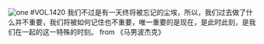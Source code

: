 ![one](http://image.wufazhuce.com/FqKF4dk-tVIUUEzJAF0dczS0VAlz)
#VOL.1420
我们不过是有一天终将被忘记的尘埃，所以，我们过去做了什么并不重要，我们将被如何记住也不重要，唯一重要的是现在，是此时此刻，是我们在一起的这一特殊的时刻。 from 《马男波杰克》